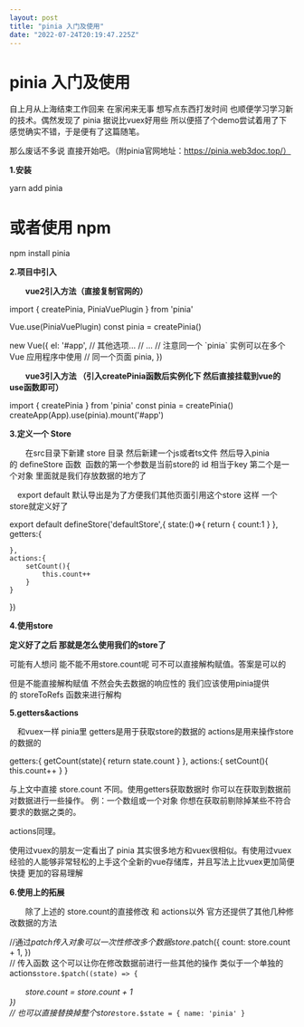 ```yaml
---
layout: post
title: "pinia 入门及使用"
date: "2022-07-24T20:19:47.225Z"
---
```

pinia 入门及使用
===========

自上月从上海结束工作回来 在家闲来无事 想写点东西打发时间 也顺便学习学习新的技术。偶然发现了 pinia 据说比vuex好用些 所以便搭了个demo尝试着用了下 感觉确实不错，于是便有了这篇随笔。

那么废话不多说 直接开始吧。（附pinia官网地址：https://pinia.web3doc.top/）

**1.安装**

yarn add pinia
# 或者使用 npm
npm install pinia

**2.项目中引入**

　　**vue2引入方法（直接复制官网的）**

import { createPinia, PiniaVuePlugin } from 'pinia'

Vue.use(PiniaVuePlugin)
const pinia = createPinia()

new Vue({
  el: '#app',
  // 其他选项...
  // ...
  // 注意同一个 \`pinia\` 实例可以在多个 Vue 应用程序中使用
  // 同一个页面
  pinia,
})

　　**vue3引入方法 （引入createPinia函数后实例化下 然后直接挂载到vue的use函数即可）**

import { createPinia } from 'pinia'
const pinia = createPinia()
createApp(App).use(pinia).mount('#app')

**3.定义一个 Store**

　　在src目录下新建 store 目录 然后新建一个js或者ts文件 然后导入pinia的 defineStore 函数  函数的第一个参数是当前store的 id 相当于key 第二个是一个对象 里面就是我们存放数据的地方了  

　export default 默认导出是为了方便我们其他页面引用这个store 这样 一个store就定义好了

export default defineStore('defaultStore',{
    state:()\=>{
        return {
            count:1
        }
    },
    getters:{

    },
    actions:{
        setCount(){
            this.count++
        }
    }

})

**4.使用store**

**定义好了之后 那就是怎么使用我们的store了**

<template>
  <div class="root-box">
    count \== {{store.count}} //3.然后就可以直接使用了
  </div>
</template>

<script setup lang="ts">
import defaultStore from "./../../store"; //1.引入我们刚刚定义的store  
import {onMounted} from 'vue'
const store \= defaultStore()//2.实例化一下  
onMounted(()=>{  
　　store.count++ //修改store的值  
})
</script>

可能有人想问 能不能不用store.count呢 可不可以直接解构赋值。答案是可以的

但是不能直接解构赋值 不然会失去数据的响应性的 我们应该使用pinia提供的 storeToRefs 函数来进行解构

<script setup lang="ts">
import defaultStore from "./../../store";
import { storeToRefs } from "pinia";
const store \= defaultStore()
const { count } \= storeToRefs(store) 
</script>

**5.getters&actions**

　和vuex一样 pinia里 getters是用于获取store的数据的 actions是用来操作store的数据的

getters:{
        getCount(state){
            return state.count
        }
    },
    actions:{
        setCount(){
            this.count++
        }
    }

与上文中直接 store.count 不同。使用getters获取数据时 你可以在获取到数据前对数据进行一些操作。 例：一个数组或一个对象 你想在获取前剔除掉某些不符合要求的数据之类的。

actions同理。

使用过vuex的朋友一定看出了 pinia 其实很多地方和vuex很相似。有使用过vuex经验的人能够非常轻松的上手这个全新的vue存储库，并且写法上比vuex更加简便快捷 更加的容易理解

**6.使用上的拓展**

　　除了上述的 store.count的直接修改 和 actions以外 官方还提供了其他几种修改数据的方法

//通过$patch 传入对象 可以一次性修改多个数据  
store.$patch({
  count: store.count \+ 1,
})  
// 传入函数 这个可以让你在修改数据前进行一些其他的操作 类似于一个单独的actions`store.$patch((state) => {`

　　_store.count = store.count + 1  
})  
// 也可以直接替换掉整个store_`store.$state = { name: 'pinia' }`